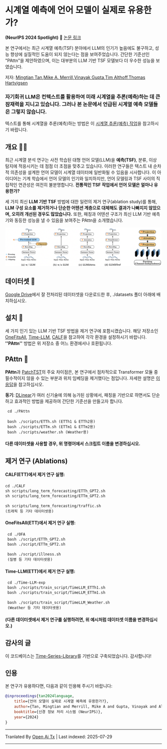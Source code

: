 # 시계열 예측에 언어 모델이 실제로 유용한가?

**(NeurIPS 2024 Spotlight)** 🌟 [논문 링크](https://arxiv.org/pdf/2406.16964)

본 연구에서는 최근 시계열 예측(TSF) 분야에서 LLM의 인기가 높음에도 불구하고, 성능 향상에 실질적인 도움이 되지 않는다는 점을 보여주었습니다. 간단한 기준선인 "PAttn"을 제안하였으며, 이는 대부분의 LLM 기반 TSF 모델보다 더 우수한 성능을 보였습니다.

저자: [Mingtian Tan](https://x.com/MTTan1203),[Mike A. Merrill](https://mikemerrill.io/),[Vinayak Gupta](https://gvinayak.github.io/),[Tim Althoff](https://homes.cs.washington.edu/~althoff/),[Thomas Hartvigsen](https://www.tomhartvigsen.com/)

### 자기회귀 LLM은 컨텍스트를 활용하여 미래 시계열을 추론(예측)하는 데 큰 잠재력을 지니고 있습니다. 그러나 본 논문에서 언급된 시계열 예측 모델들은 그렇지 않습니다.

텍스트를 통해 시계열을 추론(예측)하는 방법은 이 [시계열 추론(예측) 작업](https://github.com/behavioral-data/TSandLanguage/tree/main/text_aid_forecast)을 참고하시기 바랍니다.

## 개요 💁🏼
최근 시계열 분석 연구는 사전 학습된 대형 언어 모델(LLM)을 **예측(TSF)**, 분류, 이상 탐지에 적응시키는 데 점점 더 초점을 맞추고 있습니다. 이러한 연구들은 텍스트 내 순차적 의존성을 설계한 언어 모델이 시계열 데이터에 일반화될 수 있음을 시사합니다. 이 아이디어는 기계 학습에서 언어 모델의 인기와 일치하지만, 언어 모델링과 TSF 사이의 직접적인 연관성은 여전히 불분명합니다. **전통적인 TSF 작업에서 언어 모델은 얼마나 유용한가?**

세 가지 최신 **LLM 기반 TSF** 방법에 대한 일련의 제거 연구(ablation study)를 통해, **LLM 구성 요소를 제거하거나 단순한 어텐션 계층으로 대체해도 결과가 나빠지지 않았으며, 오히려 개선된 경우도 많았습니다.** 또한, 패칭과 어텐션 구조가 최신 LLM 기반 예측기와 동등한 성능을 낼 수 있음을 보여주는 PAttn을 소개했습니다.

![Ablations/PAttn](https://raw.githubusercontent.com/BennyTMT/LLMsForTimeSeries/main/pic/ablations.png)

## 데이터셋 📖
[Google Drive](https://drive.google.com/file/d/1NF7VEefXCmXuWNbnNe858WvQAkJ_7wuP/view)에서 잘 전처리된 데이터셋을 다운로드한 후, ./datasets 폴더 아래에 배치하십시오.

## 설치 🔧
세 가지 인기 있는 LLM 기반 TSF 방법을 제거 연구에 포함시켰습니다. 해당 저장소인 [OneFitsAll](https://github.com/DAMO-DI-ML/NeurIPS2023-One-Fits-All), [Time-LLM](https://github.com/KimMeen/Time-LLM), [CALF](https://github.com/Hank0626/CALF)을 참고하여 각각 환경을 설정하시기 바랍니다. **''PAttn''** 방법은 위 저장소 중 어느 환경에서나 호환됩니다.

## PAttn 🤔
**PAttn**과 [PatchTST](https://github.com/yuqinie98/PatchTST)의 주요 차이점은, 본 연구에서 점차적으로 Transformer 모듈 중 필수적이지 않을 수 있는 부분과 위치 임베딩을 제거했다는 점입니다. 자세한 설명은 [이 응답](https://github.com/BennyTMT/LLMsForTimeSeries/issues/7)을 참고하십시오.

**동기**: [DLinear](https://github.com/cure-lab/LTSF-Linear)가 여러 신기술에 의해 능가된 상황에서, 패칭을 기반으로 하면서도 단순하고 효과적인 방법을 제공하여 간단한 기준선을 만들고자 합니다.

     cd ./PAttn 

     bash ./scripts/ETTh.sh (ETTh1 & ETTh2용)
     bash ./scripts/ETTm.sh (ETTm1 & ETTm2용)
     bash ./scripts/weather.sh (Weather용)
     
#### 다른 데이터셋을 사용할 경우, 위 명령어에서 스크립트 이름을 변경하십시오.

## 제거 연구 (Ablations)
     
#### CALF(ETT)에서 제거 연구 실행:
     
    cd ./CALF
    sh scripts/long_term_forecasting/ETTh_GPT2.sh
    sh scripts/long_term_forecasting/ETTm_GPT2.sh
    
    sh scripts/long_term_forecasting/traffic.sh 
    (트래픽 등 기타 데이터셋용)

#### OneFitsAll(ETT)에서 제거 연구 실행:
     cd ./OFA
     bash ./script/ETTh_GPT2.sh   
     bash ./script/ETTm_GPT2.sh

     bash ./script/illness.sh 
     (질병 등 기타 데이터셋용)

#### Time-LLM(ETT)에서 제거 연구 실행:
     cd ./Time-LLM-exp
     bash ./scripts/train_script/TimeLLM_ETTh1.sh
     bash ./scripts/train_script/TimeLLM_ETTm1.sh 

     bash ./scripts/train_script/TimeLLM_Weather.sh
     (Weather 등 기타 데이터셋용)

#### (다른 데이터셋에서 제거 연구를 실행하려면, 위 예시처럼 데이터셋 이름을 변경하십시오.)

## 감사의 글

이 코드베이스는 [Time-Series-Library](https://github.com/thuml/Time-Series-Library)를 기반으로 구축되었습니다. 감사합니다!

## 인용
본 연구가 유용하다면, 다음과 같이 인용해 주시기 바랍니다:


```bibtex
@inproceedings{tan2024language,
    title={언어 모델이 실제로 시계열 예측에 유용한가?},
    author={Tan, Mingtian and Merrill, Mike A and Gupta, Vinayak and Althoff, Tim and Hartvigsen, Thomas},
    booktitle={신경 정보 처리 시스템 (NeurIPS)},
    year={2024}
}

```


---


Tranlated By [Open Ai Tx](https://github.com/OpenAiTx/OpenAiTx) | Last indexed: 2025-07-29


---